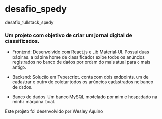 # desafio_spedy
desafio_fullstack_spedy

### Um projeto com objetivo de criar um jornal digital de classificados.


- Frontend: Desenvolvido com React.js e Lib Material-UI. Possui duas páginas, a página home de classificados exibe todos os anúncios registrados no banco de dados por ordem do mais atual para o mais antigo.

- Backend: Solução em Typescript, conta com dois endpoints, um de cadastrar e outro de coletar todos os anúncios cadastrados no banco de dados.

- Banco de dados: Um banco MySQL modelado por mim e hospedado na minha máquina local.


Este projeto foi desenvolvido por Wesley Aquino
